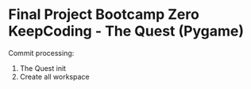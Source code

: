 # Final Project Bootcamp Zero KeepCoding - The Quest (Pygame)

Commit processing:

1. The Quest init
2. Create all workspace
